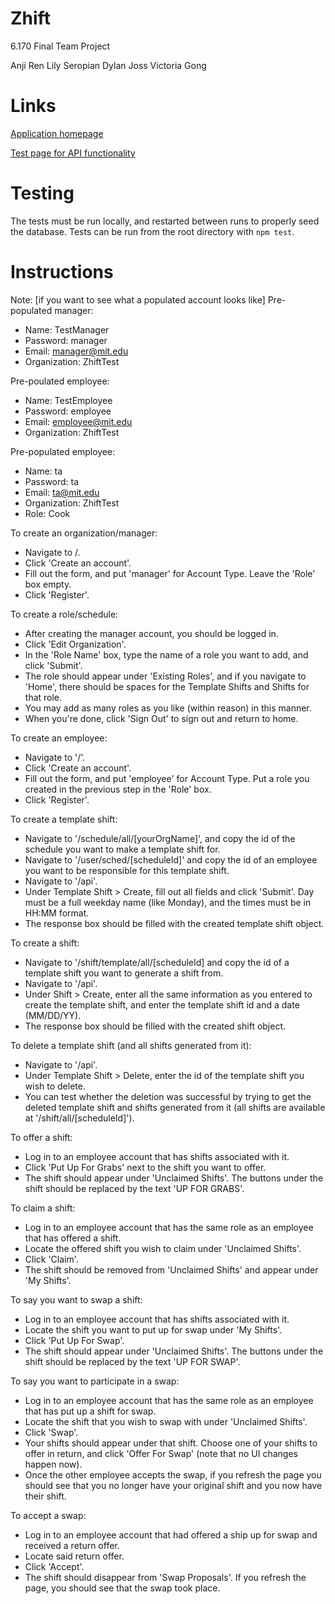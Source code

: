 Zhift
=====

6.170 Final Team Project

Anji Ren
Lily Seropian
Dylan Joss
Victoria Gong

Links
=====

[Application homepage](http://zhift-vickyg.rhcloud.com/)

[Test page for API functionality](http://zhift-vickyg.rhcloud.com/api)

Testing
=====
The tests must be run locally, and restarted between runs to properly seed the database. Tests can be run from the root directory with <code>npm test</code>.

Instructions
=====
Note: [if you want to see what a populated account looks like]
Pre-populated manager:
- Name: TestManager
- Password: manager
- Email: manager@mit.edu
- Organization: ZhiftTest

Pre-poulated employee:
- Name: TestEmployee
- Password: employee
- Email: employee@mit.edu
- Organization: ZhiftTest

Pre-populated employee:
- Name: ta
- Password: ta
- Email: ta@mit.edu
- Organization: ZhiftTest
- Role: Cook
 


To create an organization/manager:
- Navigate to /.
- Click 'Create an account'.
- Fill out the form, and put 'manager' for Account Type. Leave the 'Role' box empty.
- Click 'Register'.

To create a role/schedule:
- After creating the manager account, you should be logged in.
- Click 'Edit Organization'.
- In the 'Role Name' box, type the name of a role you want to add, and click 'Submit'.
- The role should appear under 'Existing Roles', and if you navigate to 'Home', there should be spaces for the Template Shifts and Shifts for that role.
- You may add as many roles as you like (within reason) in this manner.
- When you're done, click 'Sign Out' to sign out and return to home.

To create an employee:
- Navigate to '/'.
- Click 'Create an account'.
- Fill out the form, and put 'employee' for Account Type. Put a role you created in the previous step in the 'Role' box.
- Click 'Register'.

To create a template shift:
- Navigate to '/schedule/all/[yourOrgName]', and copy the id of the schedule you want to make a template shift for.
- Navigate to '/user/sched/[scheduleId]' and copy the id of an employee you want to be responsible for this template shift.
- Navigate to '/api'.
- Under Template Shift > Create, fill out all fields and click 'Submit'. Day must be a full weekday name (like Monday), and the times must be in HH:MM format.
- The response box should be filled with the created template shift object.

To create a shift:
- Navigate to '/shift/template/all/[scheduleId] and copy the id of a template shift you want to generate a shift from.
- Navigate to '/api'.
- Under Shift > Create, enter all the same information as you entered to create the template shift, and enter the template shift id and a date (MM/DD/YY).
- The response box should be filled with the created shift object.

To delete a template shift (and all shifts generated from it):
- Navigate to '/api'.
- Under Template Shift > Delete, enter the id of the template shift you wish to delete.
- You can test whether the deletion was successful by trying to get the deleted template shift and shifts generated from it (all shifts are available at '/shift/all/[scheduleId]').

To offer a shift:
- Log in to an employee account that has shifts associated with it.
- Click 'Put Up For Grabs' next to the shift you want to offer.
- The shift should appear under 'Unclaimed Shifts'. The buttons under the shift should be replaced by the text 'UP FOR GRABS'.

To claim a shift:
- Log in to an employee account that has the same role as an employee that has offered a shift.
- Locate the offered shift you wish to claim under 'Unclaimed Shifts'.
- Click 'Claim'.
- The shift should be removed from 'Unclaimed Shifts' and appear under 'My Shifts'.

To say you want to swap a shift:
- Log in to an employee account that has shifts associated with it.
- Locate the shift you want to put up for swap under 'My Shifts'.
- Click 'Put Up For Swap'.
- The shift should appear under 'Unclaimed Shifts'. The buttons under the shift should be replaced by the text 'UP FOR SWAP'.

To say you want to participate in a swap:
- Log in to an employee account that has the same role as an employee that has put up a shift for swap.
- Locate the shift that you wish to swap with under 'Unclaimed Shifts'.
- Click 'Swap'.
- Your shifts should appear under that shift. Choose one of your shifts to offer in return, and click 'Offer For Swap' (note that no UI changes happen now).
- Once the other employee accepts the swap, if you refresh the page you should see that you no longer have your original shift and you now have their shift.

To accept a swap:
- Log in to an employee account that had offered a ship up for swap and received a return offer.
- Locate said return offer.
- Click 'Accept'.
- The shift should disappear from 'Swap Proposals'. If you refresh the page, you should see that the swap took place.
